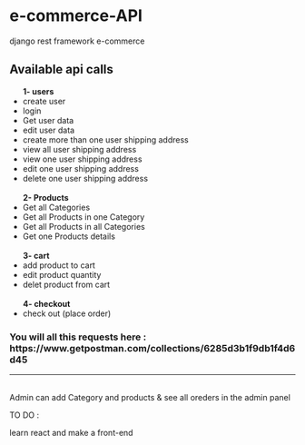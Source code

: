 # e-commerce-API
django rest framework e-commerce

<h2>Available api calls</h2>

<ul>
<strong>1- users</strong>
<li>create user</li>
<li>login</li>
<li>Get user data</li>
<li>edit user data</li>

<li>create more than one user shipping address</li>
<li>view all user shipping address</li>
<li>view one user shipping address</li>
<li>edit one user shipping address</li>
<li>delete one user shipping address</li>
<br>
<strong>2- Products</strong>

<li>Get all Categories</li>
<li>Get all Products in one Category</li>
<li>Get all Products in all Categories</li>
<li>Get one Products details</li>

<br>
<strong>3- cart</strong>

<li>add product to cart</li>
<li>edit product quantity</li>
<li>delet product from cart</li>

<br>
<strong>4- checkout</strong>
<li>check out (place order)</li>

</ul>

<h3> You will all this requests here : https://www.getpostman.com/collections/6285d3b1f9db1f4d6d45  </h3>
<hr>
<br>
Admin can add Category and products & see all oreders in the admin panel


TO DO :

learn react and make a front-end 
